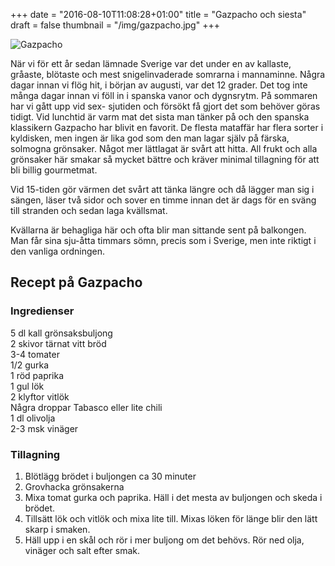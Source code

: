 +++
date = "2016-08-10T11:08:28+01:00"
title = "Gazpacho och siesta"
draft = false
thumbnail = "/img/gazpacho.jpg"
+++

![Gazpacho](/img/gazpacho.jpg#center)

När vi för ett år sedan lämnade Sverige var det under en av kallaste, gråaste, blötaste och mest snigelinvaderade somrarna i mannaminne. Några dagar innan vi flög hit, i början av augusti, var det 12 grader. Det tog inte många dagar innan vi föll in i spanska vanor och dygnsrytm. På sommaren har vi gått upp vid sex- sjutiden och försökt få gjort det som behöver göras tidigt. Vid lunchtid är varm mat det sista man tänker på och den spanska klassikern Gazpacho har blivit en  favorit. De flesta mataffär har flera sorter i kyldisken, men ingen är lika god som den man lagar själv på färska, solmogna grönsaker. Något mer lättlagat är svårt att hitta. All frukt och alla grönsaker här smakar så mycket bättre och kräver minimal tillagning för att bli billig gourmetmat.

Vid 15-tiden gör värmen det svårt att tänka längre och då lägger man sig i sängen, läser två sidor och sover en timme innan det är dags för en sväng till stranden och sedan laga kvällsmat. 

Kvällarna är behagliga här och ofta blir man sittande sent på balkongen. Man får sina sju-åtta timmars sömn, precis som i Sverige, men inte riktigt i den vanliga ordningen.

## Recept på Gazpacho
### Ingredienser
5 dl kall grönsaksbuljong<br>
2 skivor tärnat vitt bröd<br>
3-4 tomater<br>
1/2 gurka<br>
1 röd paprika<br>
1 gul lök<br>
2 klyftor vitlök<br>
Några droppar Tabasco eller lite chili<br>
1 dl olivolja<br>
2-3 msk vinäger<br>

### Tillagning
1. Blötlägg brödet i buljongen ca 30 minuter<br>
2. Grovhacka grönsakerna<br>
3. Mixa tomat gurka och paprika. Häll i det mesta av buljongen och skeda i brödet.<br>
4. Tillsätt lök och vitlök och mixa lite till. Mixas löken för länge blir den lätt skarp i smaken.<br>
5. Häll upp i en skål och rör i mer buljong om det behövs. Rör ned olja, vinäger och salt efter smak.<br>

